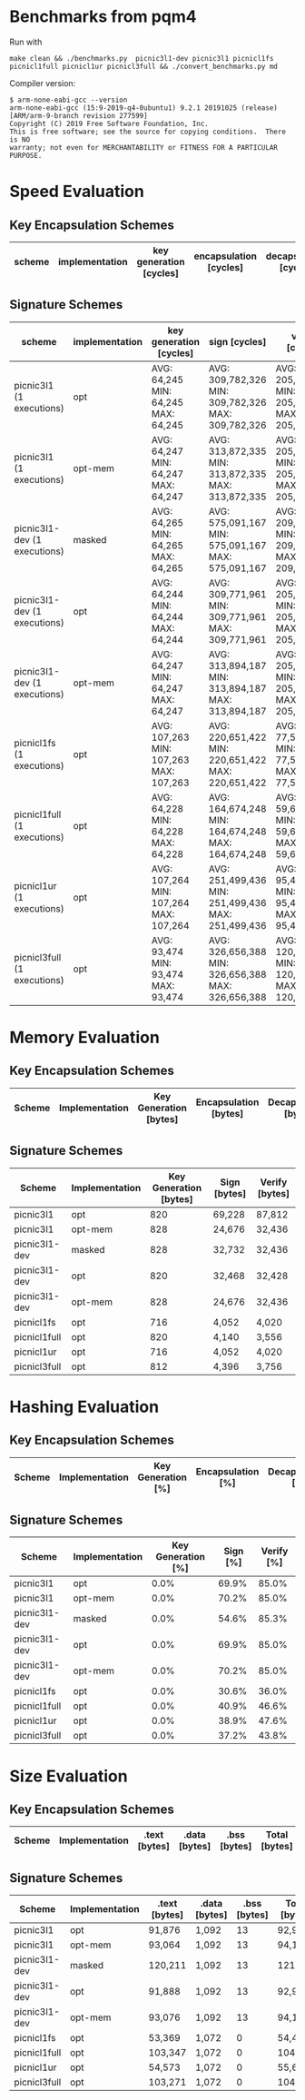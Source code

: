 # Benchmarks from pqm4

Run with 
```
make clean && ./benchmarks.py  picnic3l1-dev picnic3l1 picnicl1fs picnicl1full picnicl1ur picnicl3full && ./convert_benchmarks.py md

```
Compiler version:
```
$ arm-none-eabi-gcc --version
arm-none-eabi-gcc (15:9-2019-q4-0ubuntu1) 9.2.1 20191025 (release) [ARM/arm-9-branch revision 277599]
Copyright (C) 2019 Free Software Foundation, Inc.
This is free software; see the source for copying conditions.  There is NO
warranty; not even for MERCHANTABILITY or FITNESS FOR A PARTICULAR PURPOSE.
```


# Speed Evaluation
## Key Encapsulation Schemes
| scheme | implementation | key generation [cycles] | encapsulation [cycles] | decapsulation [cycles] |
| ------ | -------------- | ----------------------- | ---------------------- | ---------------------- |
## Signature Schemes
| scheme | implementation | key generation [cycles] | sign [cycles] | verify [cycles] |
| ------ | -------------- | ----------------------- | ------------- | --------------- |
| picnic3l1 (1 executions) | opt | AVG: 64,245 <br /> MIN: 64,245 <br /> MAX: 64,245 | AVG: 309,782,326 <br /> MIN: 309,782,326 <br /> MAX: 309,782,326 | AVG: 205,476,148 <br /> MIN: 205,476,148 <br /> MAX: 205,476,148 |
| picnic3l1 (1 executions) | opt-mem | AVG: 64,247 <br /> MIN: 64,247 <br /> MAX: 64,247 | AVG: 313,872,335 <br /> MIN: 313,872,335 <br /> MAX: 313,872,335 | AVG: 205,378,050 <br /> MIN: 205,378,050 <br /> MAX: 205,378,050 |
| picnic3l1-dev (1 executions) | masked | AVG: 64,265 <br /> MIN: 64,265 <br /> MAX: 64,265 | AVG: 575,091,167 <br /> MIN: 575,091,167 <br /> MAX: 575,091,167 | AVG: 209,724,960 <br /> MIN: 209,724,960 <br /> MAX: 209,724,960 |
| picnic3l1-dev (1 executions) | opt | AVG: 64,244 <br /> MIN: 64,244 <br /> MAX: 64,244 | AVG: 309,771,961 <br /> MIN: 309,771,961 <br /> MAX: 309,771,961 | AVG: 205,502,253 <br /> MIN: 205,502,253 <br /> MAX: 205,502,253 |
| picnic3l1-dev (1 executions) | opt-mem | AVG: 64,247 <br /> MIN: 64,247 <br /> MAX: 64,247 | AVG: 313,894,187 <br /> MIN: 313,894,187 <br /> MAX: 313,894,187 | AVG: 205,412,561 <br /> MIN: 205,412,561 <br /> MAX: 205,412,561 |
| picnicl1fs (1 executions) | opt | AVG: 107,263 <br /> MIN: 107,263 <br /> MAX: 107,263 | AVG: 220,651,422 <br /> MIN: 220,651,422 <br /> MAX: 220,651,422 | AVG: 77,509,968 <br /> MIN: 77,509,968 <br /> MAX: 77,509,968 |
| picnicl1full (1 executions) | opt | AVG: 64,228 <br /> MIN: 64,228 <br /> MAX: 64,228 | AVG: 164,674,248 <br /> MIN: 164,674,248 <br /> MAX: 164,674,248 | AVG: 59,686,096 <br /> MIN: 59,686,096 <br /> MAX: 59,686,096 |
| picnicl1ur (1 executions) | opt | AVG: 107,264 <br /> MIN: 107,264 <br /> MAX: 107,264 | AVG: 251,499,436 <br /> MIN: 251,499,436 <br /> MAX: 251,499,436 | AVG: 95,475,699 <br /> MIN: 95,475,699 <br /> MAX: 95,475,699 |
| picnicl3full (1 executions) | opt | AVG: 93,474 <br /> MIN: 93,474 <br /> MAX: 93,474 | AVG: 326,656,388 <br /> MIN: 326,656,388 <br /> MAX: 326,656,388 | AVG: 120,008,706 <br /> MIN: 120,008,706 <br /> MAX: 120,008,706 |
# Memory Evaluation
## Key Encapsulation Schemes
| Scheme | Implementation | Key Generation [bytes] | Encapsulation [bytes] | Decapsulation [bytes] |
| ------ | -------------- | ---------------------- | --------------------- | --------------------- |
## Signature Schemes
| Scheme | Implementation | Key Generation [bytes] | Sign [bytes] | Verify [bytes] |
| ------ | -------------- | ---------------------- | ------------ | -------------- |
| picnic3l1 | opt | 820 | 69,228 | 87,812 |
| picnic3l1 | opt-mem | 828 | 24,676 | 32,436 |
| picnic3l1-dev | masked | 828 | 32,732 | 32,436 |
| picnic3l1-dev | opt | 820 | 32,468 | 32,428 |
| picnic3l1-dev | opt-mem | 828 | 24,676 | 32,436 |
| picnicl1fs | opt | 716 | 4,052 | 4,020 |
| picnicl1full | opt | 820 | 4,140 | 3,556 |
| picnicl1ur | opt | 716 | 4,052 | 4,020 |
| picnicl3full | opt | 812 | 4,396 | 3,756 |
# Hashing Evaluation
## Key Encapsulation Schemes
| Scheme | Implementation | Key Generation [%] | Encapsulation [%] | Decapsulation [%] |
| ------ | -------------- | ------------------ | ----------------- | ----------------- |
## Signature Schemes
| Scheme | Implementation | Key Generation [%] | Sign [%] | Verify [%] |
| ------ | -------------- | ------------------ | -------- | ---------- |
| picnic3l1 | opt | 0.0% | 69.9% | 85.0% |
| picnic3l1 | opt-mem | 0.0% | 70.2% | 85.0% |
| picnic3l1-dev | masked | 0.0% | 54.6% | 85.3% |
| picnic3l1-dev | opt | 0.0% | 69.9% | 85.0% |
| picnic3l1-dev | opt-mem | 0.0% | 70.2% | 85.0% |
| picnicl1fs | opt | 0.0% | 30.6% | 36.0% |
| picnicl1full | opt | 0.0% | 40.9% | 46.6% |
| picnicl1ur | opt | 0.0% | 38.9% | 47.6% |
| picnicl3full | opt | 0.0% | 37.2% | 43.8% |
# Size Evaluation
## Key Encapsulation Schemes
| Scheme | Implementation | .text [bytes] | .data [bytes] | .bss [bytes] | Total [bytes] |
| ------ | -------------- | ------------- | ------------- | ------------ | ------------- |
## Signature Schemes
| Scheme | Implementation | .text [bytes] | .data [bytes] | .bss [bytes] | Total [bytes] |
| ------ | -------------- | ------------- | ------------- | ------------ | ------------- |
| picnic3l1 | opt | 91,876 | 1,092 | 13 | 92,981 |
| picnic3l1 | opt-mem | 93,064 | 1,092 | 13 | 94,169 |
| picnic3l1-dev | masked | 120,211 | 1,092 | 13 | 121,316 |
| picnic3l1-dev | opt | 91,888 | 1,092 | 13 | 92,993 |
| picnic3l1-dev | opt-mem | 93,076 | 1,092 | 13 | 94,181 |
| picnicl1fs | opt | 53,369 | 1,072 | 0 | 54,441 |
| picnicl1full | opt | 103,347 | 1,072 | 0 | 104,419 |
| picnicl1ur | opt | 54,573 | 1,072 | 0 | 55,645 |
| picnicl3full | opt | 103,271 | 1,072 | 0 | 104,343 |

